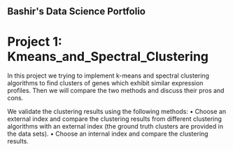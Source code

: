 
## Bashir's Data Science Portfolio

# Project 1: Kmeans_and_Spectral_Clustering
In this project we trying to implement k-means and spectral clustering algorithms to find clusters of genes which exhibit similar expression profiles. Then we will compare the two methods and discuss their pros and cons.

We validate the clustering results using the following methods:
• Choose an external index and compare the clustering results from different clustering algorithms with an external index (the ground truth clusters are provided in the data sets).
• Choose an internal index and compare the clustering results.
